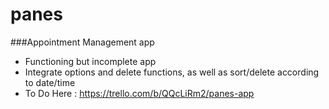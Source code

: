 # panes

###Appointment Management app

- Functioning but incomplete app
- Integrate options and delete functions, as well as sort/delete according to date/time
- To Do Here : https://trello.com/b/QQcLiRm2/panes-app
